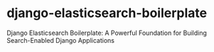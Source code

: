 # django-elasticsearch-boilerplate
Django Elasticsearch Boilerplate: A Powerful Foundation for Building Search-Enabled Django Applications
